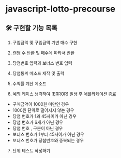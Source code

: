 # javascript-lotto-precourse
## 🛠 구현할 기능 목록

1. 구입금액 및 구입금액 기반 매수 구현

2. 랜덤 수 반환 및 매수에 따라서 반환

3. 당첨번호 입력과 보너스 번호 입력

4. 당첨통계 메소드 제작 및 출력

5. 수익률 계산 메소드

6. 예외 케이스 생각하여 [ERROR] 발생 후 애플리케이션 종료
- 구매금액이 1000원 미만인 경우
- 1000원 단위로 떨어지지 않는 경우
- 당첨 번호가 1과 45사이가 아닌 경우
- 당첨 번호가 6개가 아닌 경우
- 당첨 번호 , 구분이 아닌 경우
- 보너스 번호가 1부터 45사이가 아닌 경우
- 보너스 번호가 당첨번호와 중복되는 경우

7. 단위 테스트 작성하기